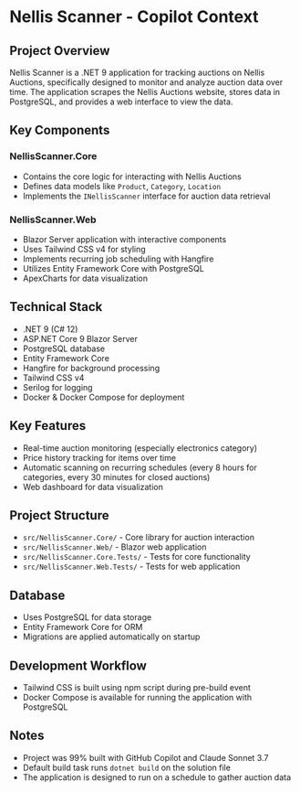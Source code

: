 # Nellis Scanner - Copilot Context

## Project Overview
Nellis Scanner is a .NET 9 application for tracking auctions on Nellis Auctions, specifically designed to monitor and analyze auction data over time. The application scrapes the Nellis Auctions website, stores data in PostgreSQL, and provides a web interface to view the data.

## Key Components

### NellisScanner.Core
- Contains the core logic for interacting with Nellis Auctions
- Defines data models like `Product`, `Category`, `Location`
- Implements the `INellisScanner` interface for auction data retrieval

### NellisScanner.Web
- Blazor Server application with interactive components
- Uses Tailwind CSS v4 for styling
- Implements recurring job scheduling with Hangfire
- Utilizes Entity Framework Core with PostgreSQL
- ApexCharts for data visualization

## Technical Stack
- .NET 9 (C# 12)
- ASP.NET Core 9 Blazor Server
- PostgreSQL database
- Entity Framework Core
- Hangfire for background processing
- Tailwind CSS v4
- Serilog for logging
- Docker & Docker Compose for deployment

## Key Features
- Real-time auction monitoring (especially electronics category)
- Price history tracking for items over time
- Automatic scanning on recurring schedules (every 8 hours for categories, every 30 minutes for closed auctions)
- Web dashboard for data visualization

## Project Structure
- `src/NellisScanner.Core/` - Core library for auction interaction
- `src/NellisScanner.Web/` - Blazor web application
- `src/NellisScanner.Core.Tests/` - Tests for core functionality
- `src/NellisScanner.Web.Tests/` - Tests for web application

## Database
- Uses PostgreSQL for data storage
- Entity Framework Core for ORM
- Migrations are applied automatically on startup

## Development Workflow
- Tailwind CSS is built using npm script during pre-build event
- Docker Compose is available for running the application with PostgreSQL

## Notes
- Project was 99% built with GitHub Copilot and Claude Sonnet 3.7
- Default build task runs `dotnet build` on the solution file
- The application is designed to run on a schedule to gather auction data
